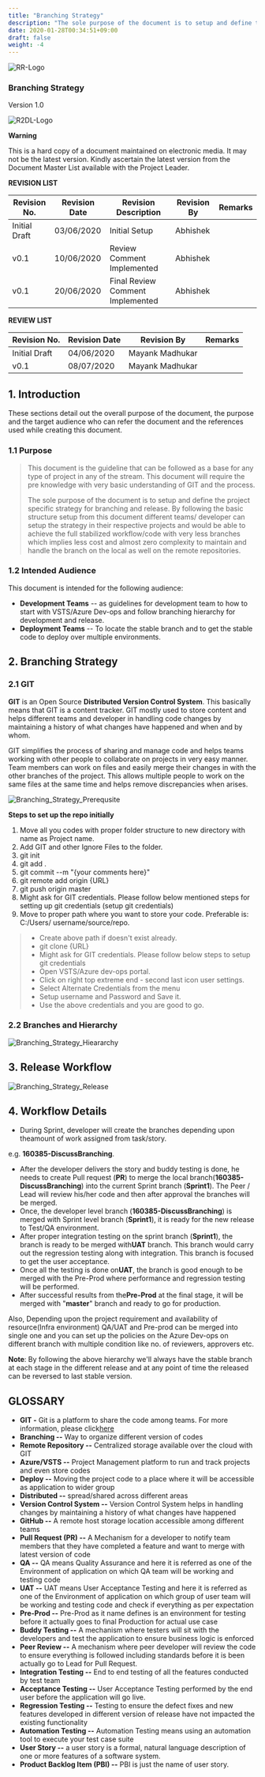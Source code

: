 ```yaml
---
title: "Branching Strategy"
description: "The sole purpose of the document is to setup and define the project specific strategy for branching and release."
date: 2020-01-28T00:34:51+09:00
draft: false
weight: -4
---
```

![RR-Logo](../../../images/Rolls-Royce.jpg)

### Branching Strategy

Version 1.0

![R2DL-Logo](../../../images/R2DL.jpg)

**Warning**

This is a hard copy of a document maintained on electronic media. It may not be the latest version. Kindly ascertain the latest version from the Document Master List available with the Project Leader.

**REVISION LIST**

| Revision No. | Revision Date | Revision Description | Revision By | Remarks |
| - | - | - | - | - |
| Initial Draft | 03/06/2020 | Initial Setup | Abhishek |   |
| v0.1 | 10/06/2020 | Review Comment Implemented | Abhishek |   |
| v0.1 | 20/06/2020 | Final Review Comment Implemented | Abhishek |   |

**REVIEW LIST**

| Revision No. | Revision Date | Revision By | Remarks |
| - | - | - | - |
| Initial Draft | 04/06/2020 | Mayank Madhukar |   |
| v0.1 | 08/07/2020 | Mayank Madhukar |   |


## 1. Introduction

These sections detail out the overall purpose of the document, the purpose and the target audience who can refer the document and the references used while creating this document.

### 1.1 Purpose

> This document is the guideline that can be followed as a base for any type of project in any of the stream. This document will require the pre knowledge with very basic understanding of GIT and the process.
> 
> The sole purpose of the document is to setup and define the project specific strategy for branching and release. By following the basic structure setup from this document different teams/ developer can setup the strategy in their respective projects and would be able to achieve the full stabilized workflow/code with very less branches which implies less cost and almost zero complexity to maintain and handle the branch on the local as well on the remote repositories.

### 1.2 Intended Audience

This document is intended for the following audience:

- **Development Teams** -- as guidelines for development team to how to start with VSTS/Azure Dev-ops and follow branching hierarchy for development and release.
- **Deployment Teams** -- To locate the stable branch and to get the stable code to deploy over multiple environments.

## 2. Branching Strategy

### 2.1 GIT

**GIT** is an Open Source **Distributed Version Control System**. This basically means that GIT is a content tracker. GIT mostly used to store content and helps different teams and developer in handling code changes by maintaining a history of what changes have happened and when and by whom.

GIT simplifies the process of sharing and manage code and helps teams working with other people to collaborate on projects in very easy manner. Team members can work on files and easily merge their changes in with the other branches of the project. This allows multiple people to work on the same files at the same time and helps remove discrepancies
when arises.

![Branching_Strategy_Prerequsite](../../../images/Branching_Strategy_Prerequsite.PNG)

**Steps to set up the repo initially**

1. Move all you codes with proper folder structure to new directory with name as Project name.
2. Add GIT and other Ignore Files to the folder.
3. git init
4. git add .
5. git commit --m "{your comments here}"
6. git remote add origin {URL}
7. git push origin master
8. Might ask for GIT credentials. Please follow below mentioned steps for setting up git credentials (setup git credentials)
9. Move to proper path where you want to store your code. Preferable is: C:/Users/ username/source/repo.

> - Create above path if doesn't exist already.
> - git clone {URL}
> - Might ask for GIT credentials. Please follow below steps to setup git credentials
> - Open VSTS/Azure dev-ops portal.
> - Click on right top extreme end - second last icon user settings.
> - Select Alternate Credentials from the menu
> - Setup username and Password and Save it.
> - Use the above credentials and you are good to go.

### 2.2 Branches and Hierarchy

![Branching_Strategy_Hieararchy](../../../images/Branching_Strategy_Hieararchy.PNG)

## 3. Release Workflow

![Branching_Strategy_Release](../../../images/Branching_Strategy_Release.PNG)

## 4. Workflow Details

- During Sprint, developer will create the branches depending upon theamount of work assigned from task/story.

e.g. **160385-DiscussBranching**.

- After the developer delivers the story and buddy testing is done, he needs to create Pull request (**PR**) to merge the local branch(**160385-DiscussBranching**) into the current Sprint branch (**Sprint1**). The Peer / Lead will review his/her code and then after approval the branches will be merged.
- Once, the developer level branch (**160385-DiscussBranching**) is merged with Sprint level branch (**Sprint1**), it is ready for the new release to Test/QA environment.
- After proper integration testing on the sprint branch (**Sprint1**), the branch is ready to be merged with**UAT** branch. This branch would carry out the regression testing along with integration. This branch is focused to get the user acceptance.
- Once all the testing is done on**UAT**, the branch is good enough to be merged with the Pre-Prod where performance and regression testing will be performed.
- After successful results from the**Pre-Prod** at the final stage, it will be merged with "**master**" branch and ready to go for production.

Also, Depending upon the project requirement and availability of resource(Infra environment) QA/UAT and Pre-prod can be merged into single one and you can set up the policies on the Azure Dev-ops on different branch with multiple condition like no. of reviewers, approvers etc.

**Note**: By following the above hierarchy we'll always have the stable branch at each stage in the different release and at any point of time the released can be reversed to last stable version.

## GLOSSARY

- **GIT -** Git is a platform to share the code among teams. For more information, please click[here](https://git-scm.com/doc)
- **Branching --** Way to organize different version of codes
- **Remote Repository --** Centralized storage available over the cloud with GIT
- **Azure/VSTS --** Project Management platform to run and track projects and even store codes
- **Deploy --** Moving the project code to a place where it will be accessible as application to wider group
- **Distributed --** spread/shared across different areas
- **Version Control System --** Version Control System helps in handling changes by maintaining a history of what changes have happened
- **GitHub --** A remote host storage location accessible among different teams
- **Pull Request (PR) --** A Mechanism for a developer to notify team members that they have completed a feature and want to merge with latest version of code
- **QA --** QA means Quality Assurance and here it is referred as one of the Environment of application on which QA team will be working and testing code
- **UAT --** UAT means User Acceptance Testing and here it is referred as one of the Environment of application on which group of user team will be working and testing code and check if everything as per expectation
- **Pre-Prod --** Pre-Prod as it name defines is an environment for testing before it actually goes to final Production for actual use case
- **Buddy Testing --** A mechanism where testers will sit with the developers and test the application to ensure business logic is enforced
- **Peer Review --** A mechanism where peer developer will review the code to ensure everything is followed including standards before it is been actually go to Lead for Pull Request.
- **Integration Testing --** End to end testing of all the features conducted by test team
- **Acceptance Testing --** User Acceptance Testing performed by the end user before the application will go live.
- **Regression Testing --** Testing to ensure the defect fixes and new features developed in different version of release have not impacted the existing functionality
- **Automation Testing --** Automation Testing means using an automation tool to execute your test case suite
- **User Story --** a user story is a formal, natural language description of one or more features of a software system.
- **Product Backlog Item (PBI) --** PBI is just the name of user story.

